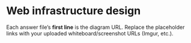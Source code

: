 # Web infrastructure design
Each answer file’s **first line** is the diagram URL. Replace the placeholder links with your uploaded whiteboard/screenshot URLs (Imgur, etc.).
